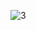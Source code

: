 ![3](https://github.com/Yahya123-hub/Console-Space-Invaders/assets/114072734/39c382b2-0cc3-4f2e-89f4-5de7e5945b5f)

